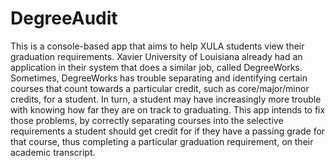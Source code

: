 # DegreeAudit
This is a console-based app that aims to help XULA students view their graduation requirements. Xavier University of Louisiana already had an application in their system that does a similar job, called DegreeWorks. Sometimes, DegreeWorks has trouble separating and identifying certain courses that count towards a particular credit, such as core/major/minor credits, for a student. In turn, a student may have increasingly more trouble with knowing how far they are on track to graduating. This app intends to fix those problems, by correctly separating courses into the selective requirements a student should get credit for if they have a passing grade for that course, thus completing a particular graduation requirement, on their academic transcript.
##
